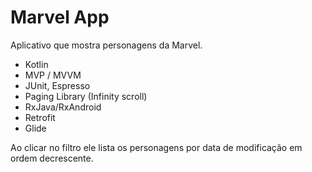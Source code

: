 # Marvel App

Aplicativo que mostra personagens da Marvel.

- Kotlin
- MVP / MVVM
- JUnit, Espresso
- Paging Library (Infinity scroll)
- RxJava/RxAndroid
- Retrofit
- Glide

Ao clicar no filtro ele lista os personagens por data de modificação em ordem decrescente.
